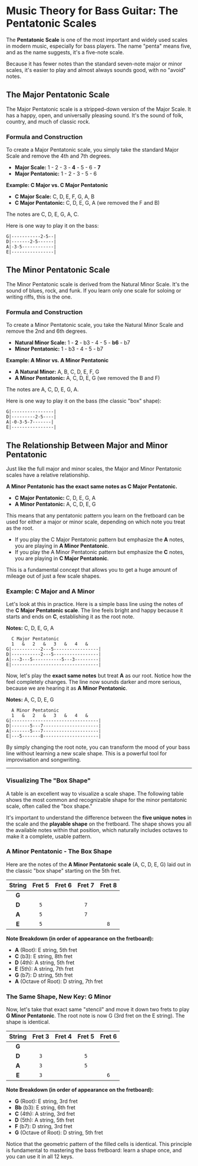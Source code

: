 # Music Theory for Bass Guitar: The Pentatonic Scales

The **Pentatonic Scale** is one of the most important and widely used scales in modern music, especially for bass players. The name "penta" means five, and as the name suggests, it's a five-note scale.

Because it has fewer notes than the standard seven-note major or minor scales, it's easier to play and almost always sounds good, with no "avoid" notes.

## The Major Pentatonic Scale

The Major Pentatonic scale is a stripped-down version of the Major Scale. It has a happy, open, and universally pleasing sound. It's the sound of folk, country, and much of classic rock.

### Formula and Construction

To create a Major Pentatonic scale, you simply take the standard Major Scale and remove the 4th and 7th degrees.

*   **Major Scale:** 1 - 2 - 3 - **4** - 5 - 6 - **7**
*   **Major Pentatonic:** 1 - 2 - 3 - 5 - 6

**Example: C Major vs. C Major Pentatonic**

*   **C Major Scale:** C, D, E, F, G, A, B
*   **C Major Pentatonic:** C, D, E, G, A (we removed the F and B)

The notes are C, D, E, G, A, C.

Here is one way to play it on the bass:
```
G|-----------2-5--|
D|-------2-5------|
A|-3-5------------|
E|----------------|
```

## The Minor Pentatonic Scale

The Minor Pentatonic scale is derived from the Natural Minor Scale. It's the sound of blues, rock, and funk. If you learn only one scale for soloing or writing riffs, this is the one.

### Formula and Construction

To create a Minor Pentatonic scale, you take the Natural Minor Scale and remove the 2nd and 6th degrees.

*   **Natural Minor Scale:** 1 - **2** - b3 - 4 - 5 - **b6** - b7
*   **Minor Pentatonic:** 1 - b3 - 4 - 5 - b7

**Example: A Minor vs. A Minor Pentatonic**

*   **A Natural Minor:** A, B, C, D, E, F, G
*   **A Minor Pentatonic:** A, C, D, E, G (we removed the B and F)

The notes are A, C, D, E, G, A.

Here is one way to play it on the bass (the classic "box" shape):
```
G|----------------|
D|---------2-5----|
A|-0-3-5-7-------|
E|----------------|
```

## The Relationship Between Major and Minor Pentatonic

Just like the full major and minor scales, the Major and Minor Pentatonic scales have a relative relationship.

**A Minor Pentatonic has the exact same notes as C Major Pentatonic.**

*   **C Major Pentatonic:** C, D, E, G, A
*   **A Minor Pentatonic:** A, C, D, E, G

This means that any pentatonic pattern you learn on the fretboard can be used for either a major or minor scale, depending on which note you treat as the root.

*   If you play the C Major Pentatonic pattern but emphasize the **A** notes, you are playing in **A Minor Pentatonic**.
*   If you play the A Minor Pentatonic pattern but emphasize the **C** notes, you are playing in **C Major Pentatonic**.

This is a fundamental concept that allows you to get a huge amount of mileage out of just a few scale shapes.

### Example: C Major and A Minor

Let's look at this in practice. Here is a simple bass line using the notes of the **C Major Pentatonic scale**. The line feels bright and happy because it starts and ends on **C**, establishing it as the root note.

**Notes:** C, D, E, G, A

```tab
  C Major Pentatonic
  1   &   2   &   3   &   4   &
G|-----------2---5-----------------|
D|-----------2---5-----------------|
A|---3---5-----------5---3---------|
E|---------------------------------|
```

Now, let's play the **exact same notes** but treat **A** as our root. Notice how the feel completely changes. The line now sounds darker and more serious, because we are hearing it as **A Minor Pentatonic**.

**Notes:** A, C, D, E, G

```tab
  A Minor Pentatonic
  1   &   2   &   3   &   4   &
G|---------------------------------|
D|-------5---7---------------------|
A|-------5---7---------------------|
E|---5-------8---------------------|
```

By simply changing the root note, you can transform the mood of your bass line without learning a new scale shape. This is a powerful tool for improvisation and songwriting.

---

### Visualizing The "Box Shape"

A table is an excellent way to visualize a scale shape. The following table shows the most common and recognizable shape for the minor pentatonic scale, often called the "box shape."

It's important to understand the difference between the **five unique notes** in the scale and the **playable shape** on the fretboard. The shape shows you all the available notes within that position, which naturally includes octaves to make it a complete, usable pattern.

### A Minor Pentatonic - The Box Shape

Here are the notes of the **A Minor Pentatonic scale** (A, C, D, E, G) laid out in the classic "box shape" starting on the 5th fret.

| String | Fret 5 | Fret 6 | Fret 7 | Fret 8 |
| :----: | :----: | :----: | :----: | :----: |
| **G**  |        |        |        |        |
| **D**  |   `5`  |        |   `7`  |        |
| **A**  |   `5`  |        |   `7`  |        |
| **E**  |   `5`  |        |        |   `8`  |

**Note Breakdown (in order of appearance on the fretboard):**
*   **A** (Root): E string, 5th fret
*   **C** (b3): E string, 8th fret
*   **D** (4th): A string, 5th fret
*   **E** (5th): A string, 7th fret
*   **G** (b7): D string, 5th fret
*   **A** (Octave of Root): D string, 7th fret

### The Same Shape, New Key: G Minor

Now, let's take that exact same "stencil" and move it down two frets to play **G Minor Pentatonic**. The root note is now G (3rd fret on the E string). The shape is identical.

| String | Fret 3 | Fret 4 | Fret 5 | Fret 6 |
| :----: | :----: | :----: | :----: | :----: |
| **G**  |        |        |        |        |
| **D**  |   `3`  |        |   `5`  |        |
| **A**  |   `3`  |        |   `5`  |        |
| **E**  |   `3`  |        |        |   `6`  |

**Note Breakdown (in order of appearance on the fretboard):**
*   **G** (Root): E string, 3rd fret
*   **Bb** (b3): E string, 6th fret
*   **C** (4th): A string, 3rd fret
*   **D** (5th): A string, 5th fret
*   **F** (b7): D string, 3rd fret
*   **G** (Octave of Root): D string, 5th fret

Notice that the geometric pattern of the filled cells is identical. This principle is fundamental to mastering the bass fretboard: learn a shape once, and you can use it in all 12 keys.
